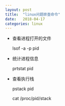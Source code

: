 ```yaml
---
layout: post
title:  "linux问题排查命令"
date:   2018-04-17
categories: linux
---
```




+ 查看进程打开的文件

  lsof -a -p pid

+ 统计进程信息

  prtstat pid  

+ 查看执行栈

  pstack pid

  cat /proc/pid/stack

